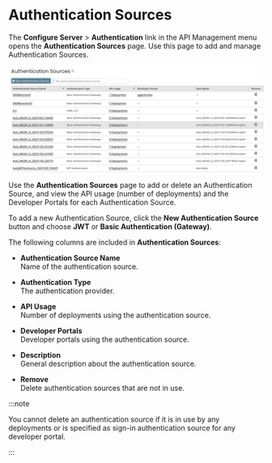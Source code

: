 # Authentication Sources

<head>
  <meta name="guidename" content="API Management"/>
  <meta name="context" content="GUID-32100fb2-46f2-4384-a183-720e5bf1caba"/>
</head>


The **Configure Server** \> **Authentication** link in the API Management menu opens the **Authentication Sources** page. Use this page to add and manage Authentication Sources.

![Authentication page.](../Images/img-api-authentication_broker_information_properties_657b8e25-275b-4ac0-8ad6-6727bacca71d.jpg)

Use the **Authentication Sources** page to add or delete an Authentication Source, and view the API usage \(number of deployments\) and the Developer Portals for each Authentication Source.

To add a new Authentication Source, click the **New Authentication Source** button and choose **JWT** or **Basic Authentication \(Gateway\)**.

The following columns are included in **Authentication Sources**:


- **Authentication Source Name**  
Name of the authentication source.

- **Authentication Type**  
The authentication provider.

- **API Usage**  
Number of deployments using the authentication source.

- **Developer Portals**  
Developer portals using the authentication source.

- **Description**  
General description about the authentication source.

- **Remove**  
Delete authentication sources that are not in use.

:::note 

You cannot delete an authentication source if it is in use by any deployments or is specified as sign-in authentication source for any developer portal.

:::